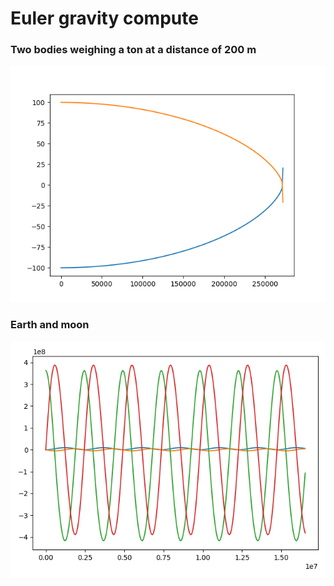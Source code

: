 # Euler gravity compute

### Two bodies weighing a ton at a distance of 200 m
![Example](help/Figure.png)
### Earth and moon
![Example](help/Figure_4.png)